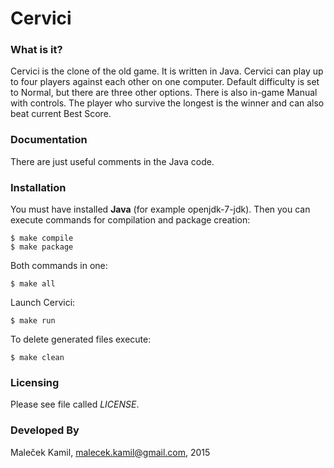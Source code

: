 
# Cervici


### What is it?

  Cervici is the clone of the old game. It is written in Java.
  Cervici can play up to four players against each other on one computer.
  Default difficulty is set to Normal, but there are three other options.
  There is also in-game Manual with controls. The player who survive
  the longest is the winner and can also beat current Best Score.


### Documentation

  There are just useful comments in the Java code.


### Installation

  You must have installed **Java** (for example openjdk-7-jdk). Then you can
  execute commands for compilation and package creation:

    $ make compile
    $ make package

  Both commands in one:

    $ make all

  Launch Cervici:

    $ make run

  To delete generated files execute:

    $ make clean


### Licensing
  
  Please see file called *LICENSE*.


### Developed By

  Maleček Kamil, malecek.kamil@gmail.com, 2015
